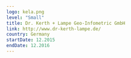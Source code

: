 ```yaml
---
logo: kela.png
level: "Small"
title: Dr. Kerth + Lampe Geo-Infometric GmbH
link: http://www.dr-kerth-lampe.de/
country: Germany
startDate: 12.2015
endDate: 12.2016
---
```

